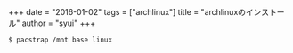 +++
date = "2016-01-02"
tags =  ["archlinux"]
title = "archlinuxのインストール"
author = "syui"
+++

```bash
$ pacstrap /mnt base linux
```

